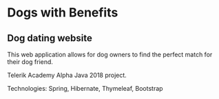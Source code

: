 # Dogs with Benefits
## Dog dating website

This web application allows for dog owners to find the perfect match for their dog friend. 

Telerik Academy Alpha Java 2018 project.

Technologies: 
Spring, Hibernate, Thymeleaf, Bootstrap
